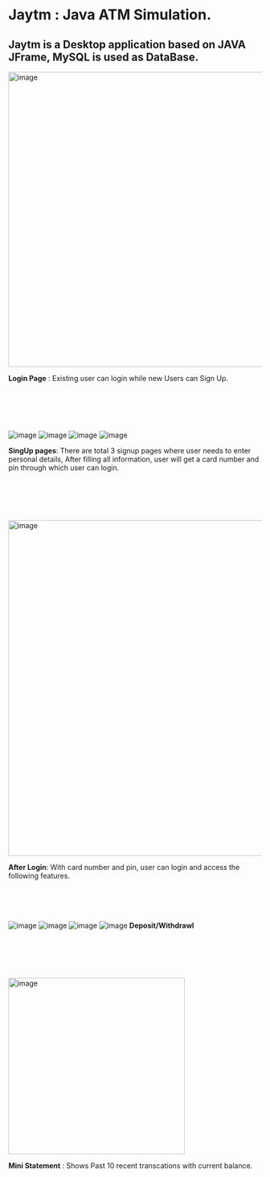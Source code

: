 # Jaytm : Java ATM Simulation.

## Jaytm is a Desktop application based on JAVA JFrame, MySQL is used as DataBase.

<img width="587" alt="image" src="https://github.com/nile-ore/Jaytm/assets/75321127/fb736b5d-1111-4e00-b446-9a5c2d57514f">

**Login Page** : Existing user can login while new Users can Sign Up.

<br><br><br><br>

![image](https://github.com/nile-ore/Jaytm/assets/75321127/0af4b25d-c343-45f6-b4c3-4036d16a2897)
![image](https://github.com/nile-ore/Jaytm/assets/75321127/ef789131-f414-4d07-b168-eb8e03692ced)
![image](https://github.com/nile-ore/Jaytm/assets/75321127/1c8e3976-2dde-40f2-83d8-f4ca9ffe78e5)
![image](https://github.com/nile-ore/Jaytm/assets/75321127/5caba6ac-9d67-4c42-b965-b46e0ac84ada)


**SingUp pages**: There are total 3 signup pages where user needs to enter personal details, After filling all information, user will get a card number and pin through which user can login.

<br><br><br><br>

<img width="668" alt="image" src="https://github.com/nile-ore/Jaytm/assets/75321127/8f73b0e6-88a1-446a-aec2-4d858a4d23c4">

**After Login**: With card number and pin, user can login and access the following features.

<br><br>
<br><br>
![image](https://github.com/nile-ore/Jaytm/assets/75321127/c5c243f7-ebe3-4556-ab07-2bd99c095351)
![image](https://github.com/nile-ore/Jaytm/assets/75321127/2b2c51d0-5e75-497e-b1d6-6e404518980d)
![image](https://github.com/nile-ore/Jaytm/assets/75321127/5ccf7305-0cf3-4318-a307-c931de084a25)
![image](https://github.com/nile-ore/Jaytm/assets/75321127/81ffc885-0419-4780-a02f-de428706ccce)
**Deposit/Withdrawl**

<br><br><br><br>

<img width="351" alt="image" src="https://github.com/nile-ore/Jaytm/assets/75321127/7a897120-1bfe-4544-8fb2-9507ea3d93ab">


**Mini Statement** : Shows Past 10 recent transcations with current balance.




